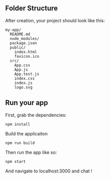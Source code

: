 ## Folder Structure

After creation, your project should look like this:

```
my-app/
  README.md
  node_modules/
  package.json
  public/
    index.html
    favicon.ico
  src/
    App.css
    App.js
    App.test.js
    index.css
    index.js
    logo.svg
```

## Run your app

First, grab the dependencies:

    npm install
Build the applicaiton

    npm run build
Then run the app like so:

    npm start
And navigate to localhost:3000 and chat !


